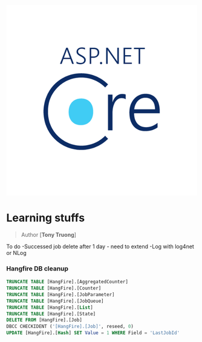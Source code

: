 ﻿![Logo](aspdotnetcore.png)
# Learning stuffs
> Author [**Tony Truong**]


To do
	-Successed job delete after 1 day - need to extend
	-Log with log4net or NLog
	
	
### Hangfire DB cleanup
``` sql
TRUNCATE TABLE [HangFire].[AggregatedCounter]
TRUNCATE TABLE [HangFire].[Counter]
TRUNCATE TABLE [HangFire].[JobParameter]
TRUNCATE TABLE [HangFire].[JobQueue]
TRUNCATE TABLE [HangFire].[List]
TRUNCATE TABLE [HangFire].[State]
DELETE FROM [HangFire].[Job]
DBCC CHECKIDENT ('[HangFire].[Job]', reseed, 0)
UPDATE [HangFire].[Hash] SET Value = 1 WHERE Field = 'LastJobId'
```
